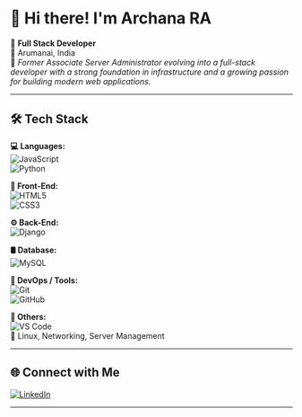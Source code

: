 # 👋 Hi there! I'm Archana RA

💼 **Full Stack Developer**  
📍 Arumanai, India  
🧠 *Former Associate Server Administrator evolving into a full-stack developer with a strong foundation in infrastructure and a growing passion for building modern web applications.*

---

## 🛠️ Tech Stack

**💻 Languages:**  
![JavaScript](https://img.shields.io/badge/-JavaScript-F7DF1E?style=flat&logo=javascript&logoColor=black)  
![Python](https://img.shields.io/badge/-Python-3776AB?style=flat&logo=python&logoColor=white)

**🎨 Front-End:**  
![HTML5](https://img.shields.io/badge/-HTML5-E34F26?style=flat&logo=html5&logoColor=white)  
![CSS3](https://img.shields.io/badge/-CSS3-1572B6?style=flat&logo=css3)

**⚙️ Back-End:**  
![Django](https://img.shields.io/badge/-Django-092E20?style=flat&logo=django&logoColor=white)

**🛢️ Database:**  
![MySQL](https://img.shields.io/badge/-MySQL-4479A1?style=flat&logo=mysql&logoColor=white)

**🔧 DevOps / Tools:**  
![Git](https://img.shields.io/badge/-Git-F05032?style=flat&logo=git&logoColor=white)  
![GitHub](https://img.shields.io/badge/-GitHub-181717?style=flat&logo=github)

**🧰 Others:**  
![VS Code](https://img.shields.io/badge/-VS%20Code-007ACC?style=flat&logo=visual-studio-code)  
🔧 Linux, Networking, Server Management

---

## 🌐 Connect with Me

[![LinkedIn](https://img.shields.io/badge/-LinkedIn-blue?style=flat&logo=linkedin)](https://www.linkedin.com/in/archana-r-a-858aa2281)

---

<!-- Optional: GitHub Stats (if you want this, uncomment below) -->
<!--
## 📊 GitHub Stats

![Archana's GitHub stats](https://github-readme-stats.vercel.app/api?username=archanara&show_icons=true&theme=tokyonight)
-->


